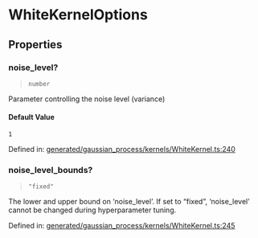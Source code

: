# WhiteKernelOptions

## Properties

### noise\_level?

> `number`

Parameter controlling the noise level (variance)

#### Default Value

`1`

Defined in:  [generated/gaussian\_process/kernels/WhiteKernel.ts:240](https://github.com/transitive-bullshit/scikit-learn-ts/blob/92ab806/packages/sklearn/src/generated/gaussian_process/kernels/WhiteKernel.ts#L240)

### noise\_level\_bounds?

> `"fixed"`

The lower and upper bound on ‘noise\_level’. If set to “fixed”, ‘noise\_level’ cannot be changed during hyperparameter tuning.

Defined in:  [generated/gaussian\_process/kernels/WhiteKernel.ts:245](https://github.com/transitive-bullshit/scikit-learn-ts/blob/92ab806/packages/sklearn/src/generated/gaussian_process/kernels/WhiteKernel.ts#L245)
